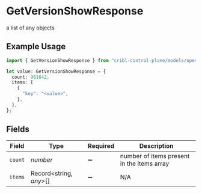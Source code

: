 # GetVersionShowResponse

a list of any objects

## Example Usage

```typescript
import { GetVersionShowResponse } from "cribl-control-plane/models/operations";

let value: GetVersionShowResponse = {
  count: 961642,
  items: [
    {
      "key": "<value>",
    },
  ],
};
```

## Fields

| Field                                      | Type                                       | Required                                   | Description                                |
| ------------------------------------------ | ------------------------------------------ | ------------------------------------------ | ------------------------------------------ |
| `count`                                    | *number*                                   | :heavy_minus_sign:                         | number of items present in the items array |
| `items`                                    | Record<string, *any*>[]                    | :heavy_minus_sign:                         | N/A                                        |